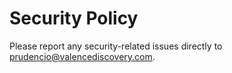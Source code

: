 # Security Policy

Please report any security-related issues directly to prudencio@valencediscovery.com.

